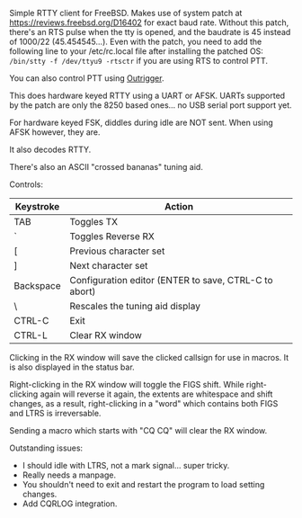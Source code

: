 Simple RTTY client for FreeBSD.  Makes use of system patch at
https://reviews.freebsd.org/D16402 for exact baud rate.  Without this patch,
there's an RTS pulse when the tty is opened, and the baudrate is 45 instead
of 1000/22 (45.454545...).  Even with the patch, you need to add the
following line to your /etc/rc.local file after installing the patched OS:
`/bin/stty -f /dev/ttyu9 -rtsctr` if you are using RTS to control PTT.

You can also control PTT using [Outrigger](https://github.com/openham/outrigger).

This does hardware keyed RTTY using a UART or AFSK.  UARTs supported by the
patch are only the 8250 based ones... no USB serial port support yet.

For hardware keyed FSK, diddles during idle are NOT sent.  When using AFSK
however, they are.

It also decodes RTTY.

There's also an ASCII "crossed bananas" tuning aid.


Controls:

| Keystroke | Action                                                |
| --------- | ----------------------------------------------------- |
| TAB       | Toggles TX                                            |
| `         | Toggles Reverse RX                                    |
| [         | Previous character set                                |
| ]         | Next character set                                    |
| Backspace | Configuration editor (ENTER to save, CTRL-C to abort) |
| \         | Rescales the tuning aid display                       |
| CTRL-C    | Exit                                                  |
| CTRL-L    | Clear RX window                                       |

Clicking in the RX window will save the clicked callsign for use in macros.
It is also displayed in the status bar.

Right-clicking in the RX window will toggle the FIGS shift.  While
right-clicking again will reverse it again, the extents are whitespace and
shift changes, as a result, right-clicking in a "word" which contains both
FIGS and LTRS is irreversable.

Sending a macro which starts with "CQ CQ" will clear the RX window.

Outstanding issues:
* I should idle with LTRS, not a mark signal... super tricky.
* Really needs a manpage.
* You shouldn't need to exit and restart the program to load setting changes.
* Add CQRLOG integration.
